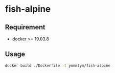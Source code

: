 # fish-alpine
## Requirement
-  docker >= 19.03.8

## Usage
```bash
docker build ./Dockerfile -t ymmmtym/fish-alpine
```